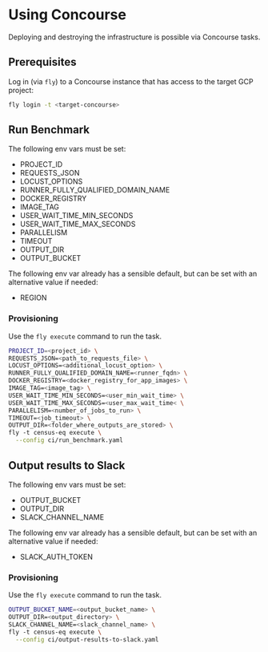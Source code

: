 # Using Concourse

Deploying and destroying the infrastructure is possible via Concourse tasks.

## Prerequisites

Log in (via `fly`) to a Concourse instance that has access to the target GCP project:

```sh
fly login -t <target-concourse>
```

## Run Benchmark
The following env vars must be set:

- PROJECT_ID
- REQUESTS_JSON
- LOCUST_OPTIONS
- RUNNER_FULLY_QUALIFIED_DOMAIN_NAME
- DOCKER_REGISTRY
- IMAGE_TAG
- USER_WAIT_TIME_MIN_SECONDS
- USER_WAIT_TIME_MAX_SECONDS
- PARALLELISM
- TIMEOUT
- OUTPUT_DIR
- OUTPUT_BUCKET

The following env var already has a sensible default, but can be set with an alternative value if needed:
- REGION

### Provisioning
Use the `fly execute` command to run the task.

```sh
PROJECT_ID=<project_id> \
REQUESTS_JSON=<path_to_requests_file> \
LOCUST_OPTIONS=<additional_locust_option> \
RUNNER_FULLY_QUALIFIED_DOMAIN_NAME=<runner_fqdn> \
DOCKER_REGISTRY=<docker_registry_for_app_images> \
IMAGE_TAG=<image_tag> \
USER_WAIT_TIME_MIN_SECONDS=<user_min_wait_time> \
USER_WAIT_TIME_MAX_SECONDS=<user_max_wait_time< \
PARALLELISM=<number_of_jobs_to_run> \
TIMEOUT=<job_timeout> \
OUTPUT_DIR=<folder_where_outputs_are_stored> \
fly -t census-eq execute \
  --config ci/run_benchmark.yaml
```

## Output results to Slack
The following env vars must be set:

- OUTPUT_BUCKET
- OUTPUT_DIR
- SLACK_CHANNEL_NAME

The following env var already has a sensible default, but can be set with an alternative value if needed:
- SLACK_AUTH_TOKEN

### Provisioning
Use the `fly execute` command to run the task.

```sh
OUTPUT_BUCKET_NAME=<output_bucket_name> \
OUTPUT_DIR=<output_directory> \
SLACK_CHANNEL_NAME=<slack_channel_name> \
fly -t census-eq execute \
  --config ci/output-results-to-slack.yaml
```
